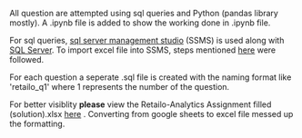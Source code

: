 All question are attempted using sql queries and Python (pandas library mostly). A .ipynb file is added to show the working done in .ipynb file.

For sql queries, [sql server management studio](https://docs.microsoft.com/en-us/sql/ssms/download-sql-server-management-studio-ssms?view=sql-server-ver15 "sql server management studio") (SSMS) is used along with [SQL Server](https://www.microsoft.com/en-us/sql-server/sql-server-downloads "SQL Server").  To import excel file into SSMS, steps mentioned [here](https://stackoverflow.com/questions/39610133/how-can-i-import-an-excel-file-into-sql-server "here") were followed.

For each question a seperate .sql file is created with the naming format like 'retailo_q1' where 1 represents the number of the question.

For better visiblity **please** view the Retailo-Analytics Assignment filled (solution).xlsx [here](https://docs.google.com/spreadsheets/d/1PLbwJFIabCwrJsmtoBICbGXGjjcMTYIs/edit?usp=sharing&ouid=103392334977537341573&rtpof=true&sd=true "here") . Converting from google sheets to excel file messed up the formatting.
